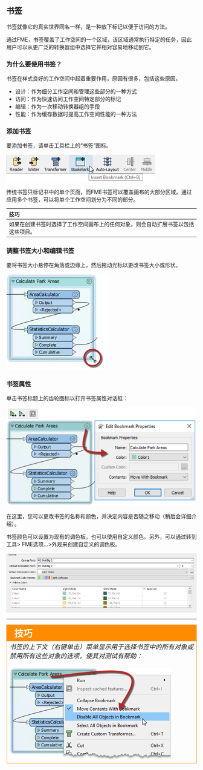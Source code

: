 ## 书签

书签就像它的真实世界同名一样，是一种放下标记以便于访问的方法。

通过FME，书签覆盖了工作空间的一个区域，该区域通常执行特定的任务，因此用户可以从更广泛的转换器组中选择它并相对容易地移动到它。

### 为什么要使用书签？

书签在样式良好的工作空间中起着重要作用，原因有很多，包括这些原因。

* 设计：作为细分工作空间和管理这些部分的一种方式
* 访问：作为快速访问工作空间特定部分的标记
* 编辑：作为一次移动转换器组的手段
* 性能：作为缓存数据时提高工作空间性能的一种方法

### 添加书签

要添加书签，请单击工具栏上的“书签”图标。

![](./Images/Img5.040.AddBookmarkToolbar.png)

传统书签只标记书中的单个页面，而FME书签可以覆盖画布的大部分区域。通过应用多个书签，可以将单个工作空间划分为不同的部分。

|  技巧 |
| :--- |
|  如果在创建书签时选择了工作空间画布上的任何对象，则会自动扩展书签以包括这些项目。 |

### 调整书签大小和编辑书签

要将书签大小悬停在角落或边缘上，然后拖动光标以更改书签大小或形状。

![](./Images/Img5.041.BookmarkResizeCursor.png)

### 书签属性

单击书签标题上的齿轮图标以打开书签属性对话框：

![](./Images/Img5.042.BookmarkProperties.png)

在这里，您可以更改书签的名称和颜色，并决定内容是否随之移动（稍后会详细介绍）。

书签颜色可以设置为现有的调色板，也可以使用自定义颜色。另外，可以通过转到工具> FME选项...>外观来创建自定义的调色板。

![](./Images/Img5.043.BookmarkColorPalette.png)


---

<!--Tip Section-->

<table style="border-spacing: 0px">
<tr>
<td style="vertical-align:middle;background-color:darkorange;border: 2px solid darkorange">
<i class="fa fa-info-circle fa-lg fa-pull-left fa-fw" style="color:white;padding-right: 12px;vertical-align:text-top"></i>
<span style="color:white;font-size:x-large;font-weight: bold;font-family:serif">技巧</span>
</td>
</tr>

<tr>
<td style="border: 1px solid darkorange">
<span style="font-family:serif; font-style:italic; font-size:larger">
书签的上下文（右键单击）菜单显示用于选择书签中的所有对象或禁用所有这些对象的选项，使其对测试有帮助： 
<br><br><img src="./Images/Img5.044.BookmarkContextMenu.png">
</span>
</td>
</tr>
</table>
